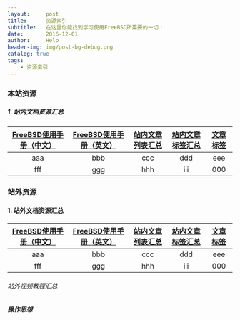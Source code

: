 ```yaml
---
layout:     post
title:      资源索引
subtitle:   在这里你能找到学习使用FreeBSD所需要的一切！
date:       2016-12-01
author:     Helo
header-img: img/post-bg-debug.png
catalog: true
tags:
    - 资源索引
---
```


### 本站资源
##### 1. 站内文档资源汇总

[FreeBSD使用手册（中文）](https://chinafreebsd.org/tags/) | [FreeBSD使用手册（英文）](https://chinafreebsd.org/tags/) | [站内文章列表汇总](https://chinafreebsd.org/tags/) | [站内文章标签汇总](https://chinafreebsd.org/tags/) | [文章标签](https://chinafreebsd.org/tags/)  
:-: | :-: | :-: | :-: | :-:
aaa | bbb | ccc | ddd | eee| 
fff | ggg| hhh | iii | 000|


### 站外资源
#### 1. 站外文档资源汇总

[FreeBSD使用手册（中文）](https://chinafreebsd.org/tags/) | [FreeBSD使用手册（英文）](https://chinafreebsd.org/tags/) | [站内文章列表汇总](https://chinafreebsd.org/tags/) | [站内文章标签汇总](https://chinafreebsd.org/tags/) | [文章标签](https://chinafreebsd.org/tags/)  
:-: | :-: | :-: | :-: | :-:
aaa | bbb | ccc | ddd | eee| 
fff | ggg| hhh | iii | 000|

###### 站外视频教程汇总

##### 操作思想

